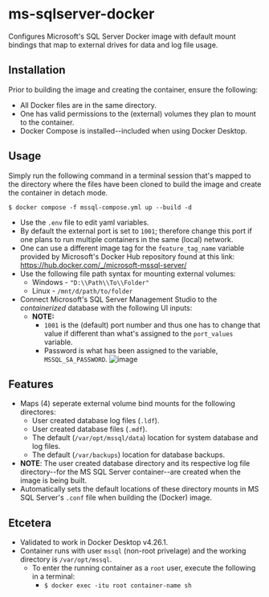 # ms-sqlserver-docker
Configures Microsoft's SQL Server Docker image with default mount bindings that map to external drives for data and log file usage.

## Installation
Prior to building the image and creating the container, ensure the following:
- All Docker files are in the same directory.
- One has valid permissions to the (external) volumes they plan to mount to the container.
- Docker Compose is installed--included when using Docker Desktop.

## Usage
Simply run the following command in a terminal session that's mapped to the directory where the files have been cloned to build the image and create the container in detach mode. 
```linux
$ docker compose -f mssql-compose.yml up --build -d
```
- Use the `.env` file to edit yaml variables.
- By default the external port is set to `1001`; therefore change this port if one plans to run multiple containers in the same (local) network.
- One can use a different image tag for the `feature_tag_name` variable provided by Microsoft's Docker Hub repository found at this link: https://hub.docker.com/_/microsoft-mssql-server/
- Use the following file path syntax for mounting external volumes:
  - Windows - `"D:\\Path\\To\\Folder"`
  - Linux - `/mnt/d/path/to/folder`
- Connect Microsoft's SQL Server Management Studio to the *containerized* database with the following UI inputs:
  - **NOTE:**
    - `1001` is the (default) port number and thus one has to change that value if different than what's assigned to the `port_values` variable.
    - Password is what has been assigned to the variable, `MSSQL_SA_PASSWORD`. 
![image](https://github.com/GhostMach/ms-sqlserver-docker/assets/69784137/ec8a573a-4842-415a-a9a6-129214a10b61)


## Features
- Maps (4) seperate external volume bind mounts for the following directores:
  - User created database log files (`.ldf`).
  - User created database files (`.mdf`).
  - The default (`/var/opt/mssql/data`) location for system database and log files.
  - The default (`/var/backups`) location for database backups.
- **NOTE**: The user created database directory and its respective log file directory--for the MS SQL Server container--are created when the image is being built. 
- Automatically sets the default locations of these directory mounts in MS SQL Server's `.conf` file when building the (Docker) image.

## Etcetera
- Validated to work in Docker Desktop v4.26.1.
- Container runs with user `mssql` (non-root privelage) and the working directory is `/var/opt/mssql`.
  - To enter the running container as a `root` user, execute the following in a terminal:
    -  `$ docker exec -itu root container-name sh`
